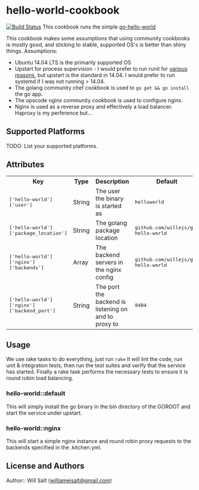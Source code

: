 # hello-world-cookbook
[![Build Status](https://travis-ci.org/willejs/chef-hello-world.svg?branch=master)](https://travis-ci.org/willejs/chef-hello-world)
This cookbook runs the simple [go-hello-world](http://github.com/willejs/go-hello-world)

This cookbook makes some assumptions that using community cookbooks is mostly good, and sticking to stable, supported OS's is better than shiny things.
Assumptions:
- Ubuntu 14.04 LTS is the primarily supported OS
- Upstart for process supervision - I would prefer to run runit for [various reasons](http://jtimberman.housepub.org/blog/2012/12/29/process-supervision-solved-problem/), but upstart is the standard in 14.04. I would prefer to run systemd if I was not running > 14.04.
- The golang community chef cookbook is used to ```go get && go install``` the go app.
- The opscode nginx community cookbook is used to configure nginx.
- Nginx is used as a reverse proxy and effectively a load balancer. Haproxy is my perference but...

## Supported Platforms

TODO: List your supported platforms.

## Attributes

<table>
  <tr>
    <th>Key</th>
    <th>Type</th>
    <th>Description</th>
    <th>Default</th>
  </tr>
  <tr>
    <td><tt>['hello-world']['user']</tt></td>
    <td>String</td>
    <td>The user the binary is started as</td>
    <td><tt>helloworld</tt></td>
  </tr>
  <tr>
    <td><tt>['hello-world']['package_location']</tt></td>
    <td>String</td>
    <td>The golang package location</td>
    <td><tt>github.com/willejs/go-hello-world</tt></td>
  </tr>
  <tr>
    <td><tt>['hello-world']['nginx']['backends']</tt></td>
    <td>Array</td>
    <td>The backend servers in the nginx config</td>
    <td><tt>github.com/willejs/go-hello-world</tt></td>
  </tr>
  <tr>
    <td><tt>['hello-world']['nginx']['backend_port']</tt></td>
    <td>String</td>
    <td>The port the backend is listening on and to proxy to</td>
    <td><tt>8484</tt></td>
  </tr>
</table>

## Usage
We use rake tasks to do everything, just run ```rake```
It will lint the code, run unit & integration tests, then run the test suites and verify that the service has started. Finally a rake task performs the necessary tests to ensure it is round robin load balancing.

### hello-world::default
This will simply install the go binary in the bin directory of the GOROOT and start the service under upstart.

### hello-world::nginx
This will start a simple nginx instance and round robin proxy requests to the backends specified in the .kitchen.yml.


## License and Authors

Author:: Will Salt (<williamejsalt@gmail.com>)
